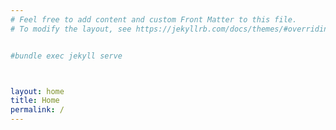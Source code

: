 ```yaml
---
# Feel free to add content and custom Front Matter to this file.
# To modify the layout, see https://jekyllrb.com/docs/themes/#overriding-theme-defaults


#bundle exec jekyll serve



layout: home
title: Home
permalink: /
---
```

